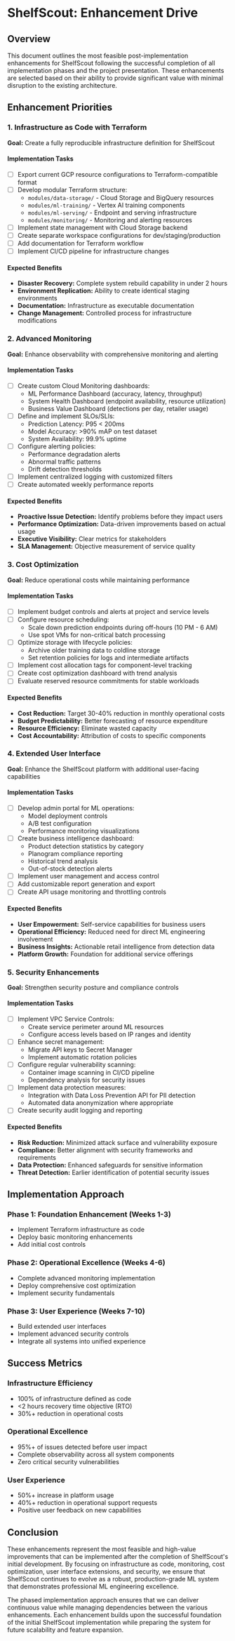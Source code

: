 # ShelfScout: Enhancement Drive

## Overview
This document outlines the most feasible post-implementation enhancements for ShelfScout following the successful completion of all implementation phases and the project presentation. These enhancements are selected based on their ability to provide significant value with minimal disruption to the existing architecture.

## Enhancement Priorities

### 1. Infrastructure as Code with Terraform
**Goal:** Create a fully reproducible infrastructure definition for ShelfScout

#### Implementation Tasks
- [ ] Export current GCP resource configurations to Terraform-compatible format
- [ ] Develop modular Terraform structure:
  - `modules/data-storage/` - Cloud Storage and BigQuery resources
  - `modules/ml-training/` - Vertex AI training components
  - `modules/ml-serving/` - Endpoint and serving infrastructure
  - `modules/monitoring/` - Monitoring and alerting resources
- [ ] Implement state management with Cloud Storage backend
- [ ] Create separate workspace configurations for dev/staging/production
- [ ] Add documentation for Terraform workflow
- [ ] Implement CI/CD pipeline for infrastructure changes

#### Expected Benefits
- **Disaster Recovery:** Complete system rebuild capability in under 2 hours
- **Environment Replication:** Ability to create identical staging environments
- **Documentation:** Infrastructure as executable documentation
- **Change Management:** Controlled process for infrastructure modifications

### 2. Advanced Monitoring
**Goal:** Enhance observability with comprehensive monitoring and alerting

#### Implementation Tasks
- [ ] Create custom Cloud Monitoring dashboards:
  - ML Performance Dashboard (accuracy, latency, throughput)
  - System Health Dashboard (endpoint availability, resource utilization)
  - Business Value Dashboard (detections per day, retailer usage)
- [ ] Define and implement SLOs/SLIs:
  - Prediction Latency: P95 < 200ms
  - Model Accuracy: >90% mAP on test dataset
  - System Availability: 99.9% uptime
- [ ] Configure alerting policies:
  - Performance degradation alerts
  - Abnormal traffic patterns
  - Drift detection thresholds
- [ ] Implement centralized logging with customized filters
- [ ] Create automated weekly performance reports

#### Expected Benefits
- **Proactive Issue Detection:** Identify problems before they impact users
- **Performance Optimization:** Data-driven improvements based on actual usage
- **Executive Visibility:** Clear metrics for stakeholders
- **SLA Management:** Objective measurement of service quality

### 3. Cost Optimization
**Goal:** Reduce operational costs while maintaining performance

#### Implementation Tasks
- [ ] Implement budget controls and alerts at project and service levels
- [ ] Configure resource scheduling:
  - Scale down prediction endpoints during off-hours (10 PM - 6 AM)
  - Use spot VMs for non-critical batch processing
- [ ] Optimize storage with lifecycle policies:
  - Archive older training data to coldline storage
  - Set retention policies for logs and intermediate artifacts
- [ ] Implement cost allocation tags for component-level tracking
- [ ] Create cost optimization dashboard with trend analysis
- [ ] Evaluate reserved resource commitments for stable workloads

#### Expected Benefits
- **Cost Reduction:** Target 30-40% reduction in monthly operational costs
- **Budget Predictability:** Better forecasting of resource expenditure
- **Resource Efficiency:** Eliminate wasted capacity
- **Cost Accountability:** Attribution of costs to specific components

### 4. Extended User Interface
**Goal:** Enhance the ShelfScout platform with additional user-facing capabilities

#### Implementation Tasks
- [ ] Develop admin portal for ML operations:
  - Model deployment controls
  - A/B test configuration
  - Performance monitoring visualizations
- [ ] Create business intelligence dashboard:
  - Product detection statistics by category
  - Planogram compliance reporting
  - Historical trend analysis
  - Out-of-stock detection alerts
- [ ] Implement user management and access control
- [ ] Add customizable report generation and export
- [ ] Create API usage monitoring and throttling controls

#### Expected Benefits
- **User Empowerment:** Self-service capabilities for business users
- **Operational Efficiency:** Reduced need for direct ML engineering involvement
- **Business Insights:** Actionable retail intelligence from detection data
- **Platform Growth:** Foundation for additional service offerings

### 5. Security Enhancements
**Goal:** Strengthen security posture and compliance controls

#### Implementation Tasks
- [ ] Implement VPC Service Controls:
  - Create service perimeter around ML resources
  - Configure access levels based on IP ranges and identity
- [ ] Enhance secret management:
  - Migrate API keys to Secret Manager
  - Implement automatic rotation policies
- [ ] Configure regular vulnerability scanning:
  - Container image scanning in CI/CD pipeline
  - Dependency analysis for security issues
- [ ] Implement data protection measures:
  - Integration with Data Loss Prevention API for PII detection
  - Automated data anonymization where appropriate
- [ ] Create security audit logging and reporting

#### Expected Benefits
- **Risk Reduction:** Minimized attack surface and vulnerability exposure
- **Compliance:** Better alignment with security frameworks and requirements
- **Data Protection:** Enhanced safeguards for sensitive information
- **Threat Detection:** Earlier identification of potential security issues

## Implementation Approach

### Phase 1: Foundation Enhancement (Weeks 1-3)
- Implement Terraform infrastructure as code
- Deploy basic monitoring enhancements
- Add initial cost controls

### Phase 2: Operational Excellence (Weeks 4-6)
- Complete advanced monitoring implementation
- Deploy comprehensive cost optimization
- Implement security fundamentals

### Phase 3: User Experience (Weeks 7-10)
- Build extended user interfaces
- Implement advanced security controls
- Integrate all systems into unified experience

## Success Metrics

### Infrastructure Efficiency
- 100% of infrastructure defined as code
- <2 hours recovery time objective (RTO)
- 30%+ reduction in operational costs

### Operational Excellence
- 95%+ of issues detected before user impact
- Complete observability across all system components
- Zero critical security vulnerabilities

### User Experience
- 50%+ increase in platform usage
- 40%+ reduction in operational support requests
- Positive user feedback on new capabilities

## Conclusion

These enhancements represent the most feasible and high-value improvements that can be implemented after the completion of ShelfScout's initial development. By focusing on infrastructure as code, monitoring, cost optimization, user interface extensions, and security, we ensure that ShelfScout continues to evolve as a robust, production-grade ML system that demonstrates professional ML engineering excellence.

The phased implementation approach ensures that we can deliver continuous value while managing dependencies between the various enhancements. Each enhancement builds upon the successful foundation of the initial ShelfScout implementation while preparing the system for future scalability and feature expansion.